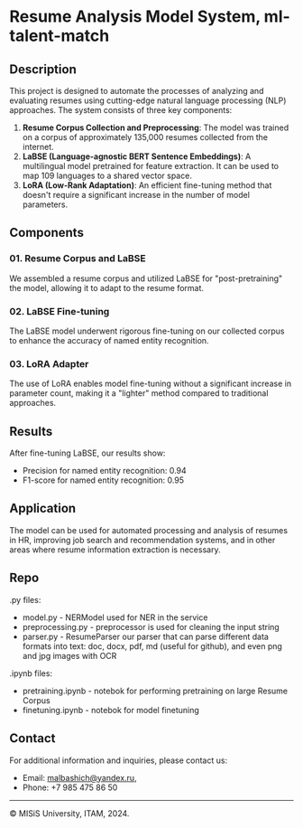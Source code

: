 # Resume Analysis Model System, ml-talent-match

## Description
This project is designed to automate the processes of analyzing and evaluating resumes using cutting-edge natural language processing (NLP) approaches. The system consists of three key components:

1. **Resume Corpus Collection and Preprocessing**: The model was trained on a corpus of approximately 135,000 resumes collected from the internet.
2. **LaBSE (Language-agnostic BERT Sentence Embeddings)**: A multilingual model pretrained for feature extraction. It can be used to map 109 languages to a shared vector space.
3. **LoRA (Low-Rank Adaptation)**: An efficient fine-tuning method that doesn't require a significant increase in the number of model parameters.

## Components

### 01. Resume Corpus and LaBSE
We assembled a resume corpus and utilized LaBSE for "post-pretraining" the model, allowing it to adapt to the resume format.

### 02. LaBSE Fine-tuning
The LaBSE model underwent rigorous fine-tuning on our collected corpus to enhance the accuracy of named entity recognition.

### 03. LoRA Adapter
The use of LoRA enables model fine-tuning without a significant increase in parameter count, making it a "lighter" method compared to traditional approaches.

## Results
After fine-tuning LaBSE, our results show:
- Precision for named entity recognition: 0.94
- F1-score for named entity recognition: 0.95

## Application
The model can be used for automated processing and analysis of resumes in HR, improving job search and recommendation systems, and in other areas where resume information extraction is necessary.

## Repo
.py files:
* model.py - NERModel used for NER in the service
* preprocessing.py - preprocessor is used for cleaning the input string
* parser.py - ResumeParser our parser that can parse different data formats into text: doc, docx, pdf, md (useful for github), and even png and jpg images with OCR

.ipynb files:
* pretraining.ipynb - notebok for performing pretraining on large Resume Corpus
* finetuning.ipynb - notebok for model finetuning

## Contact
For additional information and inquiries, please contact us:

- Email: malbashich@yandex.ru, 
- Phone: +7 985 475 86 50

---

© MISiS University, ITAM, 2024.
